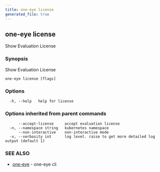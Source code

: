 ```yaml
---
title: one-eye license
generated_file: true
---
```

## one-eye license

Show Evaluation License

### Synopsis

Show Evaluation License

```
one-eye license [flags]
```

### Options

```
  -h, --help   help for license
```

### Options inherited from parent commands

```
      --accept-license     accept evaluation license
  -n, --namespace string   kubernetes namespace
      --non-interactive    non-interactive mode
  -v, --verbosity int      log level. raise to get more detailed log output (default 1)
```

### SEE ALSO

* [one-eye](/docs/one-eye/cli/reference/one-eye/)	 - one-eye cli

